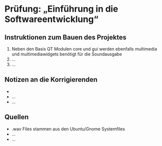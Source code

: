 # Prüfung: „Einführung in die Softwareentwicklung“
## Instruktionen zum Bauen des Projektes
1. Neben den Basis QT Modulen core und gui werden ebenfalls multimedia und multimediawidgets benötigt für die Soundausgabe
1. ...
1. ...

## Notizen an die Korrigierenden
- 
- ...
- ...

## Quellen
- .wav Files stammen aus den Ubuntu/Gnome Systemfiles
- ...
- ...
